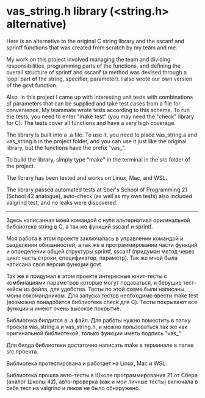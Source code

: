 # vas_string.h library (<string.h> alternative)

Here is an alternative to the original C string library and the sscanf and sprintf functions that was created from scratch by my team and me.

My work on this project involved managing the team and dividing responsibilities, programming parts of the functions, and defining the overall structure of sprintf and sscanf (a method was devised through a loop: part of the string, specifier, parameter). I also wrote our own version of the gcvt function.

Also, in this project I came up with interesting unit tests with combinations of parameters that can be supplied and take test cases from a file for convenience. My teammate wrote tests according to this scheme. To run the tests, you need to enter "make test" (you may need the "check" library for C). The tests cover all functions and have a very high coverage.

The library is built into a .a file. To use it, you need to place vas_string.a and vas_string.h in the project folder, and you can use it just like the original library, but the functions have the prefix "vas_".

To build the library, simply type "make" in the terminal in the src folder of the project.

The library has been tested and works on Linux, Mac, and WSL.

The library passed automated tests at Sber's School of Programming 21 (School 42 analogue), auto-check (as well as my own tests) also included valgrind test, and no leaks were discovered.

-----------------------------------------

Здесь написанная моей командой с нуля альтернатива оригинальной библиотеке string в C, а так же функций sscanf и sprintf.

Моя работа в этом проекте заключалась в управлении командой и разделении обязанностей, а так же в программировании части функций и определении общей структуры sprintf, sscanf (придуман метод через цикл: часть строки, спецификатор, параметр). Так же мной была написана своя версия функции gcvt.

Так же я придумал в этом проекте интересные юнит-тесты с комбинациями параметров которые могут подаваться, и берущие тест-кейсы из файла, для удобства. Тесты по этой схеме были написаны моим сокомандником. Для запуска тестов необходимо ввести make test (возможно понадобится библиотека check для С). Тесты покрывают все функции и имеют очень высокое покрытие.

Библиотека билдится в .a файл. Для работы нужно поместить в папку проекта vas_string.а и vas_string.h, и можно пользоваться так же как оригинальной библиотекой, только функции иметь подпись "vas_"

Для билда библиотеки достаточно написать make в терминале в папке src проекта.

Библиотека протестирована и работает на Linux, Mac и WSL.

Библиотека прошла авто-тесты в Школе программирования 21 от Сбера (аналог Школы 42), авто-проверка (как и мои личные тесты) включала в себя тест на valgrind и ликов не было обнаружено.

